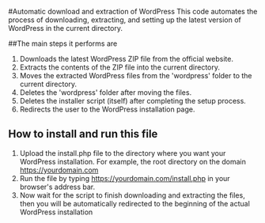 #Automatic download and extraction of WordPress
This code automates the process of downloading, extracting, and setting up the latest version of WordPress in the current directory. 

##The main steps it performs are
1. Downloads the latest WordPress ZIP file from the official website.
2. Extracts the contents of the ZIP file into the current directory.
3. Moves the extracted WordPress files from the 'wordpress' folder to the current directory.
4. Deletes the 'wordpress' folder after moving the files.
5. Deletes the installer script (itself) after completing the setup process.
6. Redirects the user to the WordPress installation page.

## How to install and run this file
1. Upload the install.php file to the directory where you want your WordPress installation. For example, the root directory on the domain https://yourdomain.com
2. Run the file by typing https://yourdomain.com/install.php in your browser's address bar.
3. Now wait for the script to finish downloading and extracting the files, then you will be automatically redirected to the beginning of the actual WordPress installation
